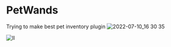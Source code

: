 # PetWands
Trying to make best pet inventory plugin
![2022-07-10_16 30 35](https://user-images.githubusercontent.com/74851280/178142512-4d86ffb3-38bb-45a1-a202-96bda58b22f2.png)


![ll](https://user-images.githubusercontent.com/74851280/178144730-8d4e7e23-1208-4cb5-8781-9cdbb28b011e.gif)
